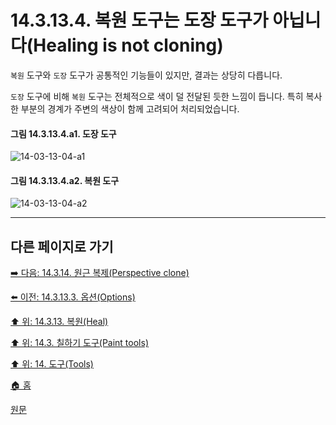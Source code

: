 # 14.3.13.4. 복원 도구는 도장 도구가 아닙니다(Healing is not cloning)
`복원` 도구와 `도장` 도구가 공통적인 기능들이 있지만, 결과는 상당히 다릅니다. 

`도장` 도구에 비해 `복원` 도구는 전체적으로 색이 덜 전달된 듯한 느낌이 듭니다. 특히 복사한 부분의 경계가 주변의 색상이 함께 고려되어 처리되었습니다.

<a id="14-03-13-04-a1"></a>

#### 그림 14.3.13.4.a1. 도장 도구
![14-03-13-04-a1](https://github.com/wonder13662/gimp/assets/15767104/007f0d44-2e28-4bfc-a6ff-e87bdf426b66)

<a id="14-03-13-04-a2"></a>

#### 그림 14.3.13.4.a2. 복원 도구
![14-03-13-04-a2](https://github.com/wonder13662/gimp/assets/15767104/d182d509-4ac6-4a34-af5f-55cc2ac63378)

***

## 다른 페이지로 가기

[➡️ 다음: 14.3.14. 원근 복제(Perspective clone)](./14-03-14-perspective-clone.md)

[⬅️ 이전: 14.3.13.3. 옵션(Options)](./14-03-13-03-options.md)

[⬆️ 위: 14.3.13. 복원(Heal)](./14-03-13-00-heal.md)

[⬆️ 위: 14.3. 칠하기 도구(Paint tools)](./14-03-00-paint-tools.md)

[⬆️ 위: 14. 도구(Tools)](./14-00-tools.md)

[🏠 홈](./00-home.md)

[원문](https://docs.gimp.org/2.10/ko/gimp-tool-clone.html#idm13701)